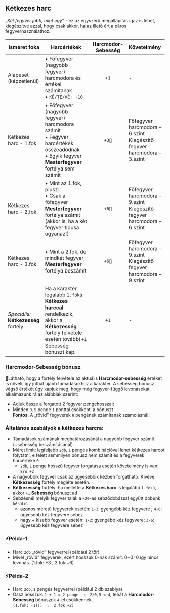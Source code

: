 ## Kétkezes harc

„_Két fegyver jobb, mint egy_” - ez az egyszerű megállapítás igaz is lehet, kiegészítve azzal, hogy csak akkor, ha az illető ért a páros fegyverhasználathoz.
   
| **Ismeret foka** | **Harcértékek** | **Harcmodor-Sebesség** | **Követelmény** |
|--------------------------|-------------------------------------------------------------------|:---------:|:---------------------------------------------|
|Alapeset<br/>(képzetlenül)| • Főfegyver (nagyobb fegyver) harcmodora és értékei számítanak<br/>• `KÉ/TÉ/VÉ: -10`                                                                                 | `+1`  | - |
|Kétkezes harc - 1.fok     | • Főfegyver (nagyobb fegyver) harcmodora számít<br/> • Fegyver harcértékek összeadódnak<br/> • Egyik fegyver **Mesterfegyver** fortélya sem számít                       | `+3🔆` | Főfegyver harcmodora – 6.szint<br/>Kiegészítő fegyver harcmodora – 3.szint |
|Kétkezes harc - 2.fok.    | • Mint az 1.fok, plusz:<br/> • Csak a főfegyver **Mesterfegyver** fortélya számít<br/> (akkor is, ha a két fegyver típusa ugyanaz!)                                  | `+6🔆` | Főfegyver harcmodora – 9.szint<br/>Kiegészítő fegyver harcmodora – 6.szint |
|Kétkezes harc - 3.fok.    | • Mint a 2.fok, de mindkét fegyver **Mesterfegyver** fortélya beszámít                                                                                               | `+6🔆` | Főfegyver harcmodora – 9.szint<br/>Kiegészítő fegyver harcmodora – 9.szint |
|_Speciális:_<br/>**Kétkezesség** fortély | Ha a karakter legalább `1.fokú` **Kétkezes harccal** rendelkezik, akkor a **Kétkezesség** fortély felvétele esetén további `+1` Sebesség bónuszt kap. | `+1`  | - |


### Harcmodor-Sebesség bónusz

🔆Látható, hogy a fortély felvétele az aktuális **Harcmodor-sebesség** értéket is növeli, így juthat újabb támadásokhoz a karakter. A sebesség bónusz végső értékét úgy kapjuk meg, hogy még fegyver-függő levonásokat alkalmazunk rá az alábbiak szerint:
- Adjuk össze a forgatott 2 fegyver pengehosszait
- Minden `0,5` penge `1` ponttal csökkenti a bónuszt\
**Fontos**: A „rövid” fegyverek `0` pengének számítanak számolásnál!

### Általános szabályok a kétkezes harcra:
- Támadások számának meghatározásánál a nagyobb fegyver számít (+sebesség beszámításánál)
- Méret limit: legfeljebb `2db`, `1` pengés kombinációval lehet kétkezes harcot folytatni, e felett semmilyen bónusz nem számít és a fegyverek harcértéke `0`.
    - `2db`, `1` penge hosszú fegyver forgatása esetén követelmény is van: `Erő +2`
- A nagyobbik fegyver csak az ügyesebbik kézben forgatható. Kivéve **Kétkezesség** fortély megléte esetén.
- **Kétkezesség** fortély: ha mellette a **Kétkezes harc** is legalább `1.fokú`, akkor `+1` **Sebesség** bónuszt ad
- Sebzésnél melyik fegyver talál: a `k20`-as sebződobással együtt dobunk `k6`-al is
    - azonos méretű fegyverek esetén: `1-3`: gyengébb kéz fegyvere ; `4-6`: ügyesebb kéz fegyvere sebez
    - nagy + kisebb fegyver esetén: `1-2`: gyengébb kéz fegyvere; `3-6`: ügyesebb kéz fegyvere sebez

### ⚡Példa-1
- Harc `2db` „rövid” fegyverrel (például 2 tőr)
- Mivel „rövid” fegyverek, ezért hosszuk 0-nak számít. 0+0=0 így nincs levonás. (1.fok: +3 ; 2.fok:+6)

### ⚡Példa-2
- Harc `2db`, `1` pengés fegyverrel (például 2 db szablya)
- Össz hosszuk: `1 + 1 = 2 penge  →  2/0,5 = 4`, tehát a **Harcmodor-Sebesség** bónuszok `4`-el csökkennek.\
`(1.fok: -1(!)  ;  2.fok:+2)`
